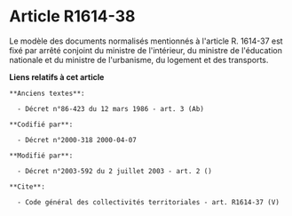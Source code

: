 # Article R1614-38

Le modèle des documents normalisés mentionnés à l'article R. 1614-37 est fixé par arrêté conjoint du ministre de l'intérieur,
du ministre de l'éducation nationale et du ministre de l'urbanisme, du logement et des transports.

**Liens relatifs à cet article**

	**Anciens textes**:

	  - Décret n°86-423 du 12 mars 1986 - art. 3 (Ab)

	**Codifié par**:

	  - Décret n°2000-318 2000-04-07

	**Modifié par**:

	  - Décret n°2003-592 du 2 juillet 2003 - art. 2 ()

	**Cite**:

	  - Code général des collectivités territoriales - art. R1614-37 (V)
